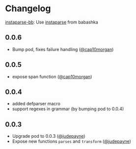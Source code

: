 # Changelog

[instaparse-bb](https://github.com/babashka/instaparse-bb): Use [instaparse](https://github.com/Engelberg/instaparse) from babashka

## 0.0.6

- Bump pod, fixes failure handling ([@cap10morgan](https://github.com/cap10morgan))

## 0.0.5

- expose span function ([@cap10morgan](https://github.com/cap10morgan))

## 0.0.4

- added defparser macro
- support regexes in grammar (by bumping pod to 0.0.4)

## 0.0.3

- Upgrade pod to 0.0.3 ([@judepayne](https://github.com/judepayne))
- Expose new functions `parses` and `transform` ([@judepayne](https://github.com/judepayne))
